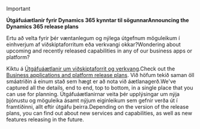 > [!IMPORTANT]
> <span data-ttu-id="d0048-101">**Útgáfuáætlanir fyrir Dynamics 365 kynntar til sögunnar**</span><span class="sxs-lookup"><span data-stu-id="d0048-101">**Announcing the Dynamics 365 release plans**</span></span>
>
> <span data-ttu-id="d0048-102">Ertu að velta fyrir þér væntanlegum og nýlega útgefnum möguleikum í einhverjum af viðskiptaforritum eða verkvangi okkar?</span><span class="sxs-lookup"><span data-stu-id="d0048-102">Wondering about upcoming and recently released capabilities in any of our business apps or platform?</span></span> 
> 
> <span data-ttu-id="d0048-103">Kíktu á [Útgáfuáætlanir um viðskiptaforrit og verkvang](https://go.microsoft.com/fwlink/?linkid=2010158).</span><span class="sxs-lookup"><span data-stu-id="d0048-103">Check out the [Business applications and platform release plans](https://go.microsoft.com/fwlink/?linkid=2010158).</span></span> <span data-ttu-id="d0048-104">Við höfum tekið saman öll smáatriðin á einum stað sem hægt er að nota við áætlanagerð.</span><span class="sxs-lookup"><span data-stu-id="d0048-104">We've captured all the details, end to end, top to bottom, in a single place that you can use for planning.</span></span> <span data-ttu-id="d0048-105">Útgáfuáætlanirnar veita þér upplýsingar um nýja þjónustu og möguleika ásamt nýjum eiginleikum sem gefnir verða út í framtíðinni, allt eftir útgáfu þeirra.</span><span class="sxs-lookup"><span data-stu-id="d0048-105">Depending on the version of the release plans, you can find out about new services and capabilities, as well as new features releasing in the future.</span></span>
